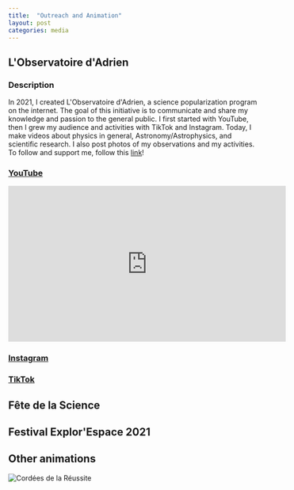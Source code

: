 ```yaml
---
title:  "Outreach and Animation"
layout: post
categories: media
---
```


## L'Observatoire d'Adrien

### Description

In 2021, I created L'Observatoire d'Adrien, a science popularization program on the internet. 
The goal of this initiative is to communicate and share my knowledge and passion to the general public. 
I first started with YouTube, then I grew my audience and activities with TikTok and Instagram. 
Today, I make videos about physics in general, Astronomy/Astrophysics, and scientific research.
I also post photos of my observations and my activities.
To follow and support me, follow this [link](https://linktr.ee/lobservatoiredadrien)!

### [YouTube](https://www.youtube.com/@lobservatoiredadrien)

<div style="text-align: center;">
  <iframe width="560" height="315" src="https://www.youtube.com/embed/lFJACGd5xiE" frameborder="0" allowfullscreen></iframe>
</div>

### [Instagram](https://www.instagram.com/lobservatoire_dadrien/)



### [TikTok](https://www.tiktok.com/@observatoire_dadrien)



## Fête de la Science



## Festival Explor'Espace 2021



## Other animations

![Cordées de la Réussite](https://adnothing.github.io/images/cordees.jpg)
